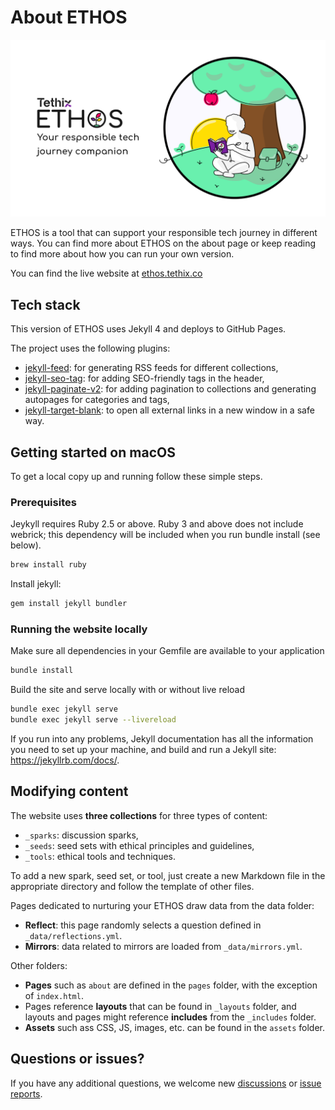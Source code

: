 # About ETHOS

![Tethix ETHOS](./assets/img/tethix-ethos-feature-img.png)

ETHOS is a tool that can support your responsible tech journey in different ways. You can find more about ETHOS on the about page or keep reading to find more about how you can run your own version.

You can find the live website at [ethos.tethix.co](https://ethos.tethix.co)

## Tech stack 

This version of ETHOS uses Jekyll 4 and deploys to GitHub Pages. 

The project uses the following plugins:

- [jekyll-feed](https://github.com/jekyll/jekyll-feed): for generating RSS feeds for different collections,
- [jekyll-seo-tag](https://github.com/jekyll/jekyll-seo-tag): for adding SEO-friendly tags in the header,
- [jekyll-paginate-v2](https://github.com/sverrirs/jekyll-paginate-v2): for adding pagination to collections and generating autopages for categories and tags,
- [jekyll-target-blank](https://keith-mifsud.me/projects/jekyll-target-blank): to open all external links in a new window in a safe way.

## Getting started on macOS

To get a local copy up and running follow these simple steps.

### Prerequisites

  Jeykyll requires Ruby 2.5 or above. Ruby 3 and above does not include webrick; this dependency will be included when you run bundle install (see below).

  ```sh
  brew install ruby
  ```  
  Install jekyll:

  ```sh
  gem install jekyll bundler
  ```

### Running the website locally

  Make sure all dependencies in your Gemfile are available to your application
  ```sh  
  bundle install
  ```
  Build the site and serve locally with or without live reload
  ```sh
  bundle exec jekyll serve
  bundle exec jekyll serve --livereload
  ```

If you run into any problems, Jekyll documentation has all the information you need to set up your machine, and build and run a Jekyll site: https://jekyllrb.com/docs/.

## Modifying content

The website uses **three collections** for three types of content:

- `_sparks`: discussion sparks,
- `_seeds`: seed sets with ethical principles and guidelines,
- `_tools`: ethical tools and techniques.

To add a new spark, seed set, or tool, just create a new Markdown file in the appropriate directory and follow the template of other files.

Pages dedicated to nurturing your ETHOS draw data from the data folder:
- **Reflect**: this page randomly selects a question defined in `_data/reflections.yml`.
- **Mirrors**: data related to mirrors are loaded from `_data/mirrors.yml`.

Other folders:  
- **Pages** such as `about` are defined in the `pages` folder, with the exception of `index.html`. 
- Pages reference **layouts** that can be found in `_layouts` folder, and layouts and pages might reference **includes** from the `_includes` folder. 
- **Assets** such ass CSS, JS, images, etc. can be found in the `assets` folder. 

## Questions or issues?

If you have any additional questions, we welcome new [discussions](https://github.com/tethix-ethos/ethos-jekyll/discussions) or [issue reports](https://github.com/tethix-ethos/ethos-jekyll/issues).
